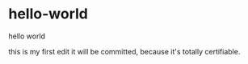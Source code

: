 # hello-world
hello world

this is my first edit
it will be committed, because it's totally certifiable.
